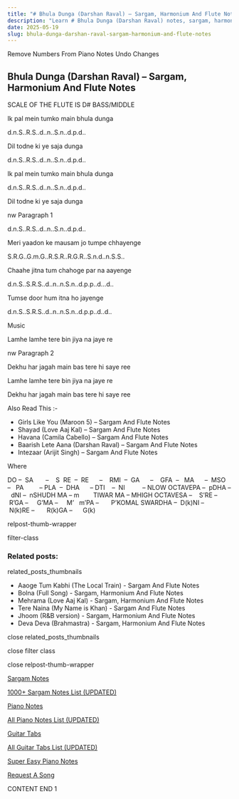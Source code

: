 ```yaml
---
title: "# Bhula Dunga (Darshan Raval) – Sargam, Harmonium And Flute Notes"
description: "Learn # Bhula Dunga (Darshan Raval) notes, sargam, harmonium notations and flute notes. Easy step-by-step tutorial for beginners."
date: 2025-05-19
slug: bhula-dunga-darshan-raval-sargam-harmonium-and-flute-notes
---
```


Remove Numbers From Piano Notes
Undo Changes



## Bhula Dunga (Darshan Raval) – Sargam, Harmonium And Flute Notes



SCALE OF THE FLUTE IS D# BASS/MIDDLE



Ik pal mein tumko main bhula dunga



d.n.S..R.S..d..n..S.n..d.p.d..



Dil todne ki ye saja dunga



d.n.S..R.S..d..n..S.n..d.p.d..



Ik pal mein tumko main bhula dunga



d.n.S..R.S..d..n..S.n..d.p.d..



Dil todne ki ye saja dunga



nw Paragraph 1

d.n.S..R.S..d..n..S.n..d.p.d..



Meri yaadon ke mausam jo tumpe chhayenge



S.R.G..G.m.G..R.S.R..R.G.R..S.n.d..n.S.S..



Chaahe jitna tum chahoge par na aayenge



d.n.S..S.R.S..d..n..n.S.n..d.p.p..d…d..



Tumse door hum itna ho jayenge



d.n.S..S.R.S..d..n..n.S.n..d.p.p..d..d..



Music



Lamhe lamhe tere bin jiya na jaye re

nw Paragraph 2



Dekhu har jagah main bas tere hi saye ree



Lamhe lamhe tere bin jiya na jaye re



Dekhu har jagah main bas tere hi saye ree



Also Read This :-



* Girls Like You (Maroon 5) – Sargam And Flute Notes
* Shayad (Love Aaj Kal) – Sargam And Flute Notes
* Havana (Camila Cabello) – Sargam And Flute Notes
* Baarish Lete Aana (Darshan Raval) – Sargam And Flute Notes
* Intezaar (Arijit Singh) – Sargam And Flute Notes



Where



DO –  SA       –    S  RE  –  RE      –    RMI  –  GA      –    GFA  –   MA      –  MSO  –   PA         – PLA  –  DHA      – DTI    –  NI          – NLOW OCTAVEPA –  pDHA –  dNI –  nSHUDH MA – m        TIWAR MA – MHIGH OCTAVESA –    S’RE –     R’GA –     G’MA –     M’   m’PA –       P’KOMAL SWARDHA –  D(k)NI –       N(k)RE –       R(k)GA –      G(k)





relpost-thumb-wrapper

filter-class

### Related posts:

related_posts_thumbnails

* Aaoge Tum Kabhi (The Local Train) - Sargam And Flute Notes
* Bolna (Full Song) - Sargam, Harmonium And Flute Notes
* Mehrama (Love Aaj Kal) - Sargam, Harmonium And Flute Notes
* Tere Naina (My Name is Khan) - Sargam And Flute Notes
* Jhoom (R&B version) - Sargam, Harmonium And Flute Notes
* Deva Deva (Brahmastra) - Sargam, Harmonium And Flute Notes

close related_posts_thumbnails

close filter class

close relpost-thumb-wrapper

[Sargam Notes](/sargam-notes.html)

[1000+ Sargam Notes List (UPDATED)](/all-songs-list-sargam-notes.html)

[Piano Notes](/piano-notes.html)

[All Piano Notes List (UPDATED)](/all-songs-list-piano-notes.html)

[Guitar Tabs](/guitar-tabs.html)

[All Guitar Tabs List (UPDATED)](/all-songs-list-guitar-tabs.html)

[Super Easy Piano Notes](https://studywall.in/)

[Request A Song](/request-a-song.html)

CONTENT END 1

